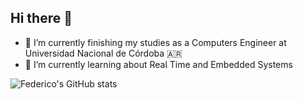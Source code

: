 ## Hi there 👋

<!--
**federicorichter/federicorichter** is a ✨ _special_ ✨ repository because its `README.md` (this file) appears on your GitHub profile.

Here are some ideas to get you started:

- 🔭 I’m currently working on ...
- 🌱 I’m currently learning ...
- 👯 I’m looking to collaborate on ...
- 🤔 I’m looking for help with ...
- 💬 Ask me about ...
- 📫 How to reach me: ...
- 😄 Pronouns: ...
- ⚡ Fun fact: ...
-->
- 🔭 I’m currently finishing my studies as a Computers Engineer at Universidad Nacional de Córdoba 🇦🇷
- 🌱 I’m currently learning about Real Time and Embedded Systems

![Federico's GitHub stats](https://github-readme-stats.vercel.app/api?username=federicorichter&show_icons=true&theme=blue-green)
